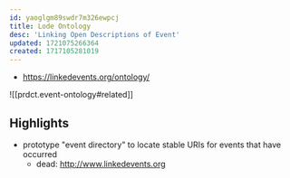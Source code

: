 ```yaml
---
id: yaoglgm89swdr7m326ewpcj
title: Lode Ontology
desc: 'Linking Open Descriptions of Event'
updated: 1721075266364
created: 1717105281019
---
```


- https://linkedevents.org/ontology/

![[prdct.event-ontology#related]]

## Highlights

- prototype "event directory" to locate stable URIs for events that have occurred
  - dead: http://www.linkedevents.org
